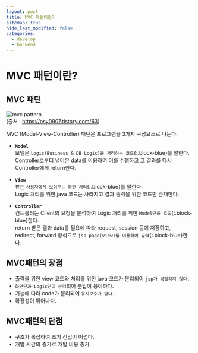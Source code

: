 ```yaml
---
layout: post
title: MVC 패턴이란?
sitemap: true
hide_last_modified: false
categories:
  - develop
  - backend
---
```


# MVC 패턴이란?

## MVC 패턴
![mvc pattern](https://img1.daumcdn.net/thumb/R1280x0/?scode=mtistory2&fname=https%3A%2F%2Fblog.kakaocdn.net%2Fdn%2FJeqRn%2FbtqID6bWwwA%2FLcgEx13rMmHLWwGzkftTwK%2Fimg.png)  
(출처 : <https://osy0907.tistory.com/63>)  

MVC (Model-View-Controller) 패턴은 프로그램을 3가지 구성요소로 나눈다.  

- **`Model`**  
모델은 `Logic(Business & DB Logic)을 처리하는 코드`{:.block-blue}를 말한다.  
Controller로부터 넘어온 data를 이용하여 이를 수행하고 그 결과를 다시 Controller에게 return한다.  

- **`View`**  
뷰는 `사용자에게 보여주는 화면 처리`{:.block-blue}를 말한다.  
Logic 처리를 위한 java 코드는 사라지고 결과 출력을 위한 코드만 존재한다.  

- **`Controller`**  
컨트롤러는 Client의 요청을 분석하여 Logic 처리를 위한 `Model단을 호출`{:.block-blue}한다.  
return 받은 결과 data를 필요에 따라 request, session 등에 저장하고,  
redirect, forward 방식으로 `jsp page(view)를 이용하여 출력`{:.block-blue}한다.

## MVC패턴의 장점
- 출력을 위한 view 코드와 처리를 위한 java 코드가 분리되어 `jsp가 복잡하지 않다.`
- `화면단과 Logic단이 분리`되어 분업이 용이하다.
- 기능에 따라 code가 분리되어 `유지보수가 쉽다.`
- 확장성이 뛰어나다.

## MVC패턴의 단점
- 구조가 복잡하여 초기 진입이 어렵다.
- 개발 시간의 증가로 개발 비용 증가.